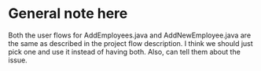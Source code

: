 # General note here

Both the user flows for AddEmployees.java and AddNewEmployee.java are the same
as described in the project flow description. I think we should just pick one
and use it instead of having both. Also, can tell them about the issue.
